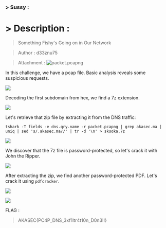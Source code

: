 ### > Sussy :

# > Description :

> Something Fishy's Going on in Our Network

> Author : d33znu75

> Attachment : ![packet.pcapng](https://www.mediafire.com/file/mghcng82kcl3fo5/packet.pcapng/file)

In this challenge, we have a pcap file. Basic analysis reveals some suspicious requests.

![](./images/)

Decoding the first subdomain from hex, we find a 7z extension.

![](./images/)

Let's retrieve that zip file by extracting it from the DNS traffic:

```tshark -T fields -e dns.qry.name -r packet.pcapng | grep akasec.ma | uniq | sed 's/.akasec.ma//' | tr -d '\n' > sksoka.7z```

![](./images/)

We discover that the 7z file is password-protected, so let's crack it with John the Ripper.

![](./images/)

After extracting the zip, we find another password-protected PDF. Let's crack it using `pdfcracker`.

![](./images/)

![](./images/)

FLAG : 
> AKASEC{PC4P_DNS_3xf1ltr4t10n_D0n3!!}